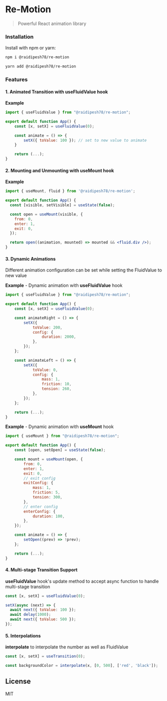 # Re-Motion

> Powerful React animation library

### Installation

Install with npm or yarn:

```bash
npm i @raidipesh78/re-motion
```

```bash
yarn add @raidipesh78/re-motion
```

### Features

#### 1. Animated Transition with **useFluidValue** hook

**Example**

```jsx
import { useFluidValue } from "@raidipesh78/re-motion";

export default function App() {
	const [x, setX] = useFluidValue(0);

	const animate = () => {
		setX({ toValue: 100 }); // set to new value to animate
	}

	return (...);
}
```

#### 2. Mounting and Unmounting with **useMount** hook

**Example**

```jsx
import { useMount, fluid } from '@raidipesh78/re-motion';

export default function App() {
  const [visible, setVisible] = useState(false);

  const open = useMount(visible, {
    from: 0,
    enter: 1,
    exit: 0,
  });

  return open((animation, mounted) => mounted && <fluid.div />);
}
```

#### 3. Dynamic Animations

Different animation configuration can be set while setting the FluidValue to new value

**Example** - Dynamic animation with **useFluidValue** hook

```jsx
import { useFluidValue } from "@raidipesh78/re-motion";

export default function App() {
	const [x, setX] = useFluidValue(0);

	const animateRight = () => {
		setX({
			toValue: 200,
			config: {
				duration: 2000,
			},
		});
	};

	const animateLeft = () => {
		setX({
			toValue: 0,
			config: {
				mass: 1,
				friction: 10,
				tension: 260,
			},
		});
	};

	return (...);
}
```

**Example** - Dynamic animation with **useMount** hook

```jsx
import { useMount } from "@raidipesh78/re-motion";

export default function App() {
	const [open, setOpen] = useState(false);

	const mount = useMount(open, {
		from: 0,
		enter: 1,
		exit: 0,
		// exit config
		exitConfig: {
			mass: 1,
			friction: 5,
			tension: 300,
		},
		// enter config
		enterConfig: {
			duration: 100,
		},
	});

	const animate = () => {
		setOpen((prev) => !prev);
	};

	return (...);
}
```

#### 4. Multi-stage Transition Support

**useFluidValue** hook's update method to accept async function to handle multi-stage transition

```jsx
const [x, setX] = useFluidValue(0);

setX(async (next) => {
  await next({ toValue: 100 });
  await delay(1000);
  await next({ toValue: 500 });
});
```

#### 5. Interpolations

**interpolate** to interpolate the number as well as FluidValue

```jsx
const [x, setX] = useTransition(0);

const backgroundColor = interpolate(x, [0, 500], ['red', 'black']);
```

## License

MIT
